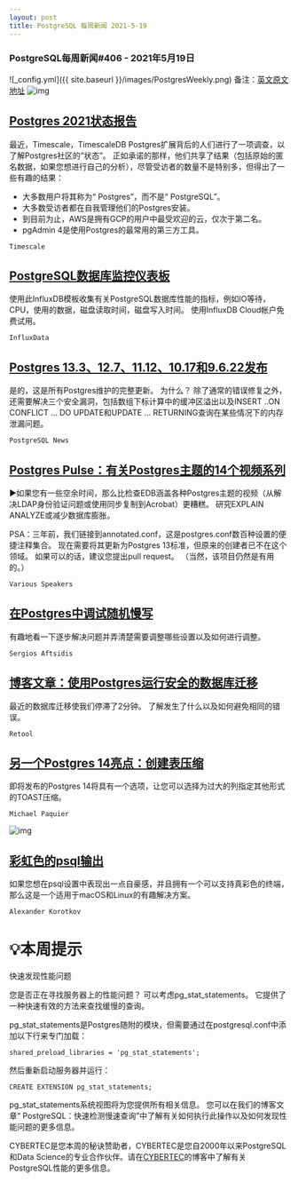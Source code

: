 ```yaml
---
layout: post
title: PostgreSQL 每周新闻 2021-5-19
---
```

### PostgreSQL每周新闻#406 - 2021年5月19日
![_config.yml]({{ site.baseurl }}/images/PostgresWeekly.png)
备注：[英文原文地址](https://postgresweekly.com/issues/406)
![img](https://res.cloudinary.com/cpress/image/upload/w_1280,e_sharpen:60/aqkusmfbpbimyreqevdc.jpg)
## [Postgres 2021状态报告](https://postgresweekly.com/link/108161/web)
最近，Timescale，TimescaleDB Postgres扩展背后的人们进行了一项调查，以了解Postgres社区的“状态”。 正如承诺的那样，他们共享了结果（包括原始的匿名数据，如果您想进行自己的分析），尽管受访者的数量不是特别多，但得出了一些有趣的结果：
* 大多数用户将其称为“ Postgres”，而不是“ PostgreSQL”。
* 大多数受访者都在自我管理他们的Postgres安装。
* 到目前为止，AWS是拥有GCP的用户中最受欢迎的云，仅次于第二名。
* pgAdmin 4是使用Postgres的最常用的第三方工具。


`Timescale `
## [PostgreSQL数据库监控仪表板](https://postgresweekly.com/link/108165/web)
使用此InfluxDB模板收集有关PostgreSQL数据库性能的指标，例如IO等待，CPU，使用的数据，磁盘读取时间，磁盘写入时间。 使用InfluxDB Cloud帐户免费试用。


`InfluxData `
## [Postgres 13.3、12.7、11.12、10.17和9.6.22发布](https://postgresweekly.com/link/108166/web)
是的，这是所有Postgres维护的完整更新。 为什么？ 除了通常的错误修复之外，还需要解决三个安全漏洞，包括数组下标计算中的缓冲区溢出以及INSERT ..ON CONFLICT ... DO UPDATE和UPDATE ... RETURNING查询在某些情况下的内存泄漏问题。


`PostgreSQL News `
## [Postgres Pulse：有关Postgres主题的14个视频系列](https://postgresweekly.com/link/108167/web)
▶如果您有一些空余时间，那么比检查EDB涵盖各种Postgres主题的视频（从解决LDAP身份验证问题或使用同步复制到Acrobat）更糟糕。 研究EXPLAIN ANALYZE或减少数据库膨胀。

PSA：三年前，我们链接到annotated.conf，这是postgres.conf数百种设置的便捷注释集合。 现在需要将其更新为Postgres 13标准，但原来的创建者已不在这个领域。 如果可以的话，建议您提出pull request。 （当然，该项目仍然是有用的。）

`Various Speakers `
## [在Postgres中调试随机慢写](https://postgresweekly.com/link/108173/web)
有趣地看一下逐步解决问题并弄清楚需要调整哪些设置以及如何进行调整。


`Sergios Aftsidis `
## [博客文章：使用Postgres运行安全的数据库迁移](https://postgresweekly.com/link/108174/web)
最近的数据库迁移使我们停滞了2分钟。 了解发生了什么以及如何避免相同的错误。


`Retool `
## [另一个Postgres 14亮点：创建表压缩](https://postgresweekly.com/link/108175/web)
即将发布的Postgres 14将具有一个选项，让您可以选择为过大的列指定其他形式的TOAST压缩。


`Michael Paquier `

![img](https://res.cloudinary.com/cpress/image/upload/w_1280,e_sharpen:60/vanqpuihnkutqcdvb5bl.jpg)
## [彩虹色的psql输出](https://postgresweekly.com/link/108177/web)
如果您想在psql设置中表现出一点自豪感，并且拥有一个可以支持真彩色的终端，那么这是一个适用于macOS和Linux的有趣解决方案。


`Alexander Korotkov `
# 💡本周提示


快速发现性能问题

您是否正在寻找服务器上的性能问题？ 可以考虑pg_stat_statements。 它提供了一种快速有效的方法来查找缓慢的查询。

pg_stat_statements是Postgres随附的模块，但需要通过在postgresql.conf中添加以下行来专门加载：


```
shared_preload_libraries = 'pg_stat_statements';
```

然后重新启动服务器并运行：

```
CREATE EXTENSION pg_stat_statements;
```

pg_stat_statements系统视图将为您提供所有相关信息。 您可以在我们的博客文章“ PostgreSQL：快速检测慢速查询”中了解有关如何执行此操作以及如何发现性能问题的更多信息。

CYBERTEC是您本周的秘诀赞助者，CYBERTEC是您自2000年以来PostgreSQL和Data Science的专业合作伙伴。请在[CYBERTEC](https://postgresweekly.com/link/108178/web)的博客中了解有关PostgreSQL性能的更多信息。